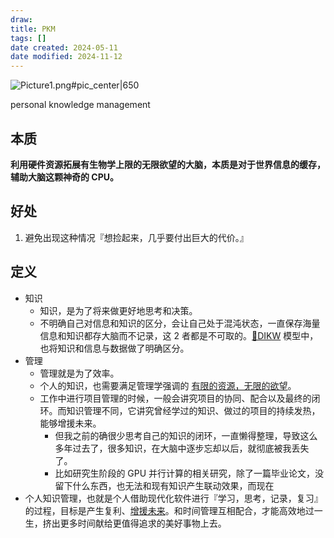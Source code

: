 ```yaml
---
draw:
title: PKM
tags: []
date created: 2024-05-11
date modified: 2024-11-12
---
```


![Picture1.png#pic_center|650](https://imagehosting4picgo.oss-cn-beijing.aliyuncs.com/imagehosting/fix-dir%2Fliuyishou%2Ftmp%2F2024%2F05%2F19%2F16-01-04-6623a1664f4c04c9731d8a701e80210d-Picture1-5bd74b.png)

personal knowledge management

<!-- more -->

## 本质

**利用硬件资源拓展有生物学上限的无限欲望的大脑，本质是对于世界信息的缓存，辅助大脑这颗神奇的 CPU。**

## 好处

1. 避免出现这种情况『想捡起来，几乎要付出巨大的代价。』

## 定义

- 知识
	- 知识，是为了将来做更好地思考和决策。
	- 不明确自己对信息和知识的区分，会让自己处于混沌状态，一直保存海量信息和知识都存大脑而不记录，这 2 者都是不可取的。[🔡DIKW](🔡DIKW) 模型中，也将知识和信息与数据做了明确区分。
- 管理
	- 管理就是为了效率。
	- 个人的知识，也需要满足管理学强调的 [有限的资源，无限的欲望](有限的资源，无限的欲望.md)。
	- 工作中进行项目管理的时候，一般会讲究项目的协同、配合以及最终的闭环。而知识管理不同，它讲究曾经学过的知识、做过的项目的持续发热，能够增援未来。
		- 但我之前的确很少思考自己的知识的闭环，一直懒得整理，导致这么多年过去了，很多知识，在大脑中逐步忘却以后，就彻底被我丢失了。
		- 比如研究生阶段的 GPU 并行计算的相关研究，除了一篇毕业论文，没留下什么东西，也无法和现有知识产生联动效果，而现在
- 个人知识管理，也就是个人借助现代化软件进行『学习，思考，记录，复习』的过程，目标是产生复利、[增援未来](增援未来)。和时间管理互相配合，才能高效地过一生，挤出更多时间献给更值得追求的美好事物上去。
